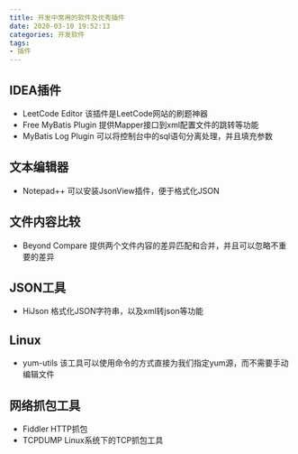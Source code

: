 ```yaml
---
title: 开发中常用的软件及优秀插件
date: 2020-03-10 19:52:13
categories: 开发软件
tags:
- 插件
---
```


## IDEA插件
* LeetCode Editor
该插件是LeetCode网站的刷题神器
* Free MyBatis Plugin
提供Mapper接口到xml配置文件的跳转等功能
* MyBatis Log Plugin
可以将控制台中的sql语句分离处理，并且填充参数

## 文本编辑器
* Notepad++
可以安装JsonView插件，便于格式化JSON

## 文件内容比较
* Beyond Compare
提供两个文件内容的差异匹配和合并，并且可以忽略不重要的差异

## JSON工具
* HiJson
格式化JSON字符串，以及xml转json等功能

## Linux
* yum-utils
该工具可以使用命令的方式直接为我们指定yum源，而不需要手动编辑文件

## 网络抓包工具
* Fiddler
HTTP抓包
* TCPDUMP
Linux系统下的TCP抓包工具